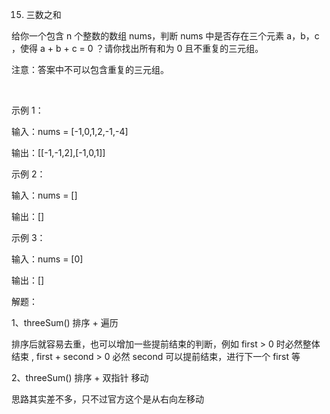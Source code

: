15. 三数之和

给你一个包含 n 个整数的数组 nums，判断 nums 中是否存在三个元素 a，b，c ，使得 a + b + c = 0 ？请你找出所有和为 0 且不重复的三元组。

注意：答案中不可以包含重复的三元组。

 

示例 1：

输入：nums = [-1,0,1,2,-1,-4]

输出：[[-1,-1,2],[-1,0,1]]


示例 2：

输入：nums = []

输出：[]

示例 3：

输入：nums = [0]

输出：[]


解题：

1、threeSum() 排序 + 遍历

排序后就容易去重，也可以增加一些提前结束的判断，例如 first > 0 时必然整体结束 , first + second > 0 必然 second 可以提前结束，进行下一个 first 等

2、threeSum() 排序 + 双指针 移动

思路其实差不多，只不过官方这个是从右向左移动

